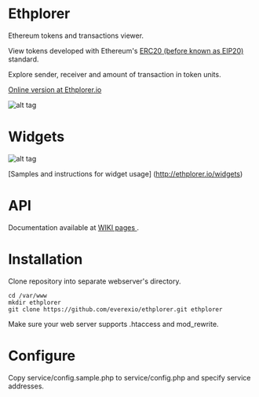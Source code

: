 # Ethplorer

Ethereum tokens and transactions viewer.

View tokens developed with Ethereum's [ERC20 (before known as EIP20)](https://github.com/ethereum/EIPs/issues/20) standard.

Explore sender, receiver and amount of transaction in token units.


[Online version at Ethplorer.io](https://ethplorer.io)

![alt tag](https://github.com/EverexIO/Ethplorer/blob/develop/images/ethplorer-home2.png)

# Widgets
![alt tag](https://github.com/EverexIO/Ethplorer/blob/develop/images/augur-widget.png)

[Samples and instructions for widget usage] (http://ethplorer.io/widgets)

# API

Documentation available at [WIKI pages ](https://github.com/EverexIO/Ethplorer/wiki/ethplorer-api).

# Installation

Clone repository into separate webserver's directory.

```
cd /var/www
mkdir ethplorer
git clone https://github.com/everexio/ethplorer.git ethplorer
```

Make sure your web server supports .htaccess and mod_rewrite.

# Configure

Copy service/config.sample.php to service/config.php and specify service addresses.
